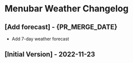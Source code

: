 # Menubar Weather Changelog

## [Add forecast] - {PR_MERGE_DATE}

- Add 7-day weather forecast

## [Initial Version] - 2022-11-23
